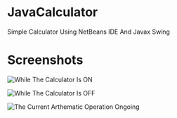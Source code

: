 # JavaCalculator
Simple Calculator Using NetBeans IDE And Javax Swing 
# Screenshots
![While The Calculator Is ON](https://github.com/ayushthepro111/JavaCalculator/assets/103628088/348a6b5b-2cfa-4451-9cb5-a149487e7846)

![While The Calculator Is OFF ](https://github.com/ayushthepro111/JavaCalculator/assets/103628088/0e43e0b2-a965-44a1-ba50-590f0c253e09)

![The Current Arthematic Operation Ongoing](https://github.com/ayushthepro111/JavaCalculator/assets/103628088/b1a52ed5-1395-42f0-81ba-579c92f1c957)

[^1]: ON.
[^2]: OFF.  

[^note]:
    The Arthematic Expression Displayed On Top As Label
